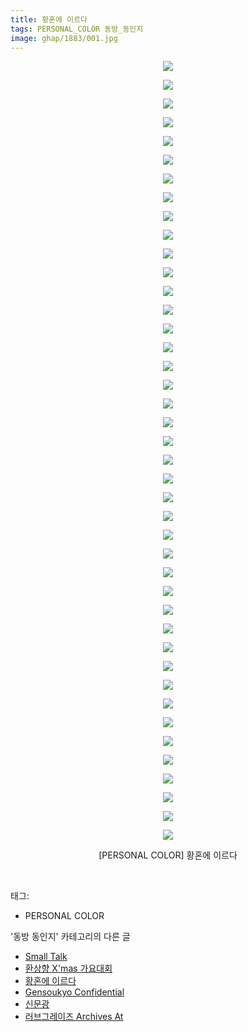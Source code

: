 ```yaml
---
title: 황혼에 이르다
tags: PERSONAL_COLOR 동방_동인지
image: ghap/1883/001.jpg
---
```

<div class="article">
<p style="text-align: center; clear: none; float: none;"><img src="{{ site.nasurl }}/ghap/1883/001.jpg"/></p>
<p style="text-align: center; clear: none; float: none;"><img src="{{ site.nasurl }}/ghap/1883/002.jpg"/></p>
<p style="text-align: center; clear: none; float: none;"><img src="{{ site.nasurl }}/ghap/1883/003.jpg"/></p>
<p style="text-align: center; clear: none; float: none;"><img src="{{ site.nasurl }}/ghap/1883/004.jpg"/></p>
<p style="text-align: center; clear: none; float: none;"><img src="{{ site.nasurl }}/ghap/1883/005.jpg"/></p>
<p style="text-align: center; clear: none; float: none;"><img src="{{ site.nasurl }}/ghap/1883/006.jpg"/></p>
<p style="text-align: center; clear: none; float: none;"><img src="{{ site.nasurl }}/ghap/1883/007.jpg"/></p>
<p style="text-align: center; clear: none; float: none;"><img src="{{ site.nasurl }}/ghap/1883/008.jpg"/></p>
<p style="text-align: center; clear: none; float: none;"><img src="{{ site.nasurl }}/ghap/1883/009.jpg"/></p>
<p style="text-align: center; clear: none; float: none;"><img src="{{ site.nasurl }}/ghap/1883/010.jpg"/></p>
<p style="text-align: center; clear: none; float: none;"><img src="{{ site.nasurl }}/ghap/1883/011.jpg"/></p>
<p style="text-align: center; clear: none; float: none;"><img src="{{ site.nasurl }}/ghap/1883/012.jpg"/></p>
<p style="text-align: center; clear: none; float: none;"><img src="{{ site.nasurl }}/ghap/1883/013.jpg"/></p>
<p style="text-align: center; clear: none; float: none;"><img src="{{ site.nasurl }}/ghap/1883/014.jpg"/></p>
<p style="text-align: center; clear: none; float: none;"><img src="{{ site.nasurl }}/ghap/1883/015.jpg"/></p>
<p style="text-align: center; clear: none; float: none;"><img src="{{ site.nasurl }}/ghap/1883/016.jpg"/></p>
<p style="text-align: center; clear: none; float: none;"><img src="{{ site.nasurl }}/ghap/1883/017.jpg"/></p>
<p style="text-align: center; clear: none; float: none;"><img src="{{ site.nasurl }}/ghap/1883/018.jpg"/></p>
<p style="text-align: center; clear: none; float: none;"><img src="{{ site.nasurl }}/ghap/1883/019.jpg"/></p>
<p style="text-align: center; clear: none; float: none;"><img src="{{ site.nasurl }}/ghap/1883/020.jpg"/></p>
<p style="text-align: center; clear: none; float: none;"><img src="{{ site.nasurl }}/ghap/1883/021.jpg"/></p>
<p style="text-align: center; clear: none; float: none;"><img src="{{ site.nasurl }}/ghap/1883/022.jpg"/></p>
<p style="text-align: center; clear: none; float: none;"><img src="{{ site.nasurl }}/ghap/1883/023.jpg"/></p>
<p style="text-align: center; clear: none; float: none;"><img src="{{ site.nasurl }}/ghap/1883/024.jpg"/></p>
<p style="text-align: center; clear: none; float: none;"><img src="{{ site.nasurl }}/ghap/1883/025.jpg"/></p>
<p style="text-align: center; clear: none; float: none;"><img src="{{ site.nasurl }}/ghap/1883/026.jpg"/></p>
<p style="text-align: center; clear: none; float: none;"><img src="{{ site.nasurl }}/ghap/1883/027.jpg"/></p>
<p style="text-align: center; clear: none; float: none;"><img src="{{ site.nasurl }}/ghap/1883/028.jpg"/></p>
<p style="text-align: center; clear: none; float: none;"><img src="{{ site.nasurl }}/ghap/1883/029.jpg"/></p>
<p style="text-align: center; clear: none; float: none;"><img src="{{ site.nasurl }}/ghap/1883/030.jpg"/></p>
<p style="text-align: center; clear: none; float: none;"><img src="{{ site.nasurl }}/ghap/1883/031.jpg"/></p>
<p style="text-align: center; clear: none; float: none;"><img src="{{ site.nasurl }}/ghap/1883/032.jpg"/></p>
<p style="text-align: center; clear: none; float: none;"><img src="{{ site.nasurl }}/ghap/1883/033.jpg"/></p>
<p style="text-align: center; clear: none; float: none;"><img src="{{ site.nasurl }}/ghap/1883/034.jpg"/></p>
<p style="text-align: center; clear: none; float: none;"><img src="{{ site.nasurl }}/ghap/1883/035.jpg"/></p>
<p style="text-align: center; clear: none; float: none;"><img src="{{ site.nasurl }}/ghap/1883/036.jpg"/></p>
<p style="text-align: center; clear: none; float: none;"><img src="{{ site.nasurl }}/ghap/1883/037.jpg"/></p>
<p style="text-align: center; clear: none; float: none;"><img src="{{ site.nasurl }}/ghap/1883/038.jpg"/></p>
<p style="text-align: center; clear: none; float: none;"><img src="{{ site.nasurl }}/ghap/1883/039.jpg"/></p>
<p style="text-align: center; clear: none; float: none;"><img src="{{ site.nasurl }}/ghap/1883/040.jpg"/></p>
<p style="text-align: center; clear: none; float: none;"><img src="{{ site.nasurl }}/ghap/1883/041.jpg"/></p>
<p style="text-align: center; clear: none; float: none;"><img src="{{ site.nasurl }}/ghap/1883/042.jpg"/></p>
<p style="text-align: center; clear: none; float: none;">[PERSONAL COLOR] 황혼에 이르다</p>
<p><br/></p>
</div><div class="tagTrail">
<p>태그: </p>
<ul>
<li>PERSONAL COLOR</li>
</ul>
</div><div class="another">
<p>'동방 동인지' 카테고리의 다른 글</p>
<ul>
<li><a href="/2016-08-28-ghap_1885">Small Talk</a></li>
<li><a href="/2016-08-28-ghap_1884">환상향 X'mas 가요대회</a></li>
<li><a href="/2016-08-28-ghap_1883">황혼에 이르다</a></li>
<li><a href="/2016-08-28-ghap_1882">Gensoukyo Confidential</a></li>
<li><a href="/2016-08-28-ghap_1880">신문광</a></li>
<li><a href="/2016-08-28-ghap_1879">러브그레이즈 Archives At</a></li>
</ul>
</div><div class="cb_module cb_fluid">
<div class="cb_wrt cb_profile">
</div><!-- commentList close -->
</div>
